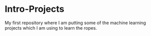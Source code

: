 # Intro-Projects
 My first repository where I am putting some of the machine learning projects which I am using to learn the ropes.
